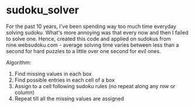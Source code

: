 # sudoku_solver

For the past 10 years, I've been spending way too much time everyday solving sudoku. What's more annoying was that every now and then I failed to solve one. Hence, created this code and applied on sudokus from nine.websudoku.com - average solving time varies between less than a second for hard puzzles to a little over one second for evil ones.

Algorithm:
1. Find missing values in each box
2. Find possible entries in each cell of a box
3. Assign to a cell following sudoku rules (no repeat along any row or column)
4. Repeat till all the missing values are assigned

